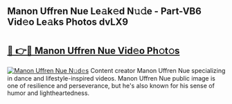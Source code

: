## Manon Uffren Nue Le𝚊k𝚎d N𝚞𝚍e - Part-VB6 Vid𝚎o Le𝚊ks Photos dvLX9

# <h2><a href="http://fb7cy6.evod.top/?m=Manon+Uffren+Nue">🔗 👉🔴 Manon Uffren Nue Vid𝚎o Ph𝚘t𝚘s</a></h2>

[![Manon Uffren Nue N𝚞d𝚎s](https://i.imgur.com/8V9OHl7.gif)](http://fb7cy6.evod.top/?m=Manon+Uffren+Nue)
Content creator Manon Uffren Nue specializing in dance and lifestyle-inspired videos. Manon Uffren Nue public image is one of resilience and perseverance, but he's also known for his sense of humor and lightheartedness. 
